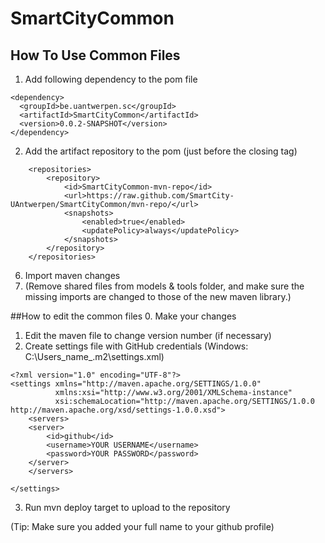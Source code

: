 # SmartCityCommon

## How To Use Common Files
1. Add following dependency to the pom file
```
<dependency>
  <groupId>be.uantwerpen.sc</groupId>
  <artifactId>SmartCityCommon</artifactId>
  <version>0.0.2-SNAPSHOT</version>
</dependency>
```
2. Add the artifact repository to the pom (just before the closing tag)
```
    <repositories>
        <repository>
            <id>SmartCityCommon-mvn-repo</id>
            <url>https://raw.github.com/SmartCity-UAntwerpen/SmartCityCommon/mvn-repo/</url>
            <snapshots>
                <enabled>true</enabled>
                <updatePolicy>always</updatePolicy>
            </snapshots>
        </repository>
    </repositories>
```
6. Import maven changes
7. (Remove shared files from models & tools folder, and make sure the missing imports are changed to those of the new maven library.)

##How to edit the common files
0. Make your changes
1. Edit the maven file to change version number (if necessary)
2. Create settings file with GitHub credentials (Windows: C:\Users\_name_\.m2\settings.xml)
```
<?xml version="1.0" encoding="UTF-8"?>
<settings xmlns="http://maven.apache.org/SETTINGS/1.0.0"
          xmlns:xsi="http://www.w3.org/2001/XMLSchema-instance"
          xsi:schemaLocation="http://maven.apache.org/SETTINGS/1.0.0 http://maven.apache.org/xsd/settings-1.0.0.xsd">
	<servers>
	<server>
		<id>github</id>
		<username>YOUR USERNAME</username>
		<password>YOUR PASSWORD</password>
	</server>
	</servers>
	
</settings>
```
3. Run mvn deploy target to upload to the repository

(Tip: Make sure you added your full name to your github profile)
